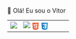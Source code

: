👋 Olá! Eu sou o Vitor
<table>
  <tr>
    <td>
      <img height="180em" src="https://github-readme-stats.vercel.app/api?username=VitoD09&show_icons=true&theme=dracula&include_all_commits=true&count_private=true"/>
    </td>
    <td>
      <img height="180em" src="https://github-readme-stats.vercel.app/api/top-langs/?username=VitoD09&layout=compact&langs_count=16&theme=dracula"/>
  <img align="center" height="17" width="17" src="https://raw.githubusercontent.com/devicons/devicon/master/icons/html5/html5-original.svg">
  <img align="center" height="17" width="17" src="https://raw.githubusercontent.com/devicons/devicon/master/icons/css3/css3-original.svg">
  <img align="center" height="17" width="17" src="https://cdn.jsdelivr.net/gh/devicons/devicon@latest/icons/java/java-original.svg"/>    
   <img align="center" height="17" width="17" src="https://cdn.jsdelivr.net/gh/devicons/devicon@latest/icons/cplusplus/cplusplus-original.svg" />    
    </td>
  </tr>
</table>
